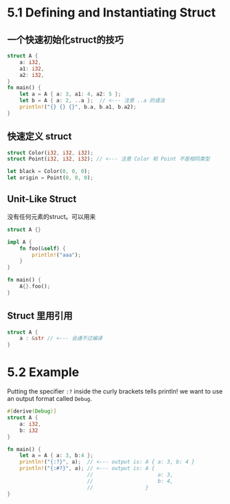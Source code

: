 # 5.1 Defining and Instantiating Struct

## 一个快速初始化struct的技巧
```rust
struct A {
    a: i32,
    a1: i32,
    a2: i32,
}
fn main() {
    let a = A { a: 3, a1: 4, a2: 5 };
    let b = A { a: 2, ..a };  // <--- 注意 ..a 的语法
    println!("{} {} {}", b.a, b.a1, b.a2);
}
```

## 快速定义 struct
``` rust
struct Color(i32, i32, i32);
struct Point(i32, i32, i32); // <--- 注意 Color 和 Point 不是相同类型

let black = Color(0, 0, 0);
let origin = Point(0, 0, 0);
```

## Unit-Like Struct
没有任何元素的struct。可以用来
``` rust
struct A {}

impl A {
    fn foo(&self) {
        println!("aaa");
    }
}

fn main() {
    A{}.foo();
}
```

## Struct 里用引用
``` rust
struct A {
	a : &str // <--- 会通不过编译
}
```

# 5.2 Example

Putting the specifier `:?` inside the curly brackets tells println! we want to use an output format called `Debug`. 
```rust
#[derive(Debug)]
struct A { 
    a: i32,
    b: i32
}

fn main() {
    let a = A { a: 3, b:4 };
    println!("{:?}", a);  // <--- output is: A { a: 3, b: 4 }
    println!("{:#?}", a); // <--- output is: A {
                          //                     a: 3,
                          //                     b: 4,
                          //                 }
}
```

